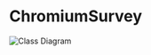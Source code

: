 # ChromiumSurvey

![Class Diagram](https://g.gravizo.com/source/svg/class_diagram_01?https%3A%2F%2Fraw.githubusercontent.com%2FWonkyu-Lee%2FChromiumSurvey%2Fmaster%2FTabList.uml)
